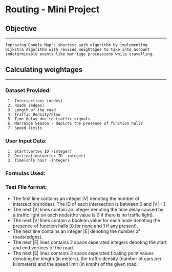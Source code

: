 # Routing - Mini Project

## Objective
---
    Improving Google Map's shortest path algorithm by implementing Dijkstra Algorithm with revised weightages to take into account indeterminable events like marriage processions while travelling.


## Calculating weightages
---
### Dataset Provided:
     1. Intersections (nodes)
     2. Roads (edges)
     3. Length of the road
     4. Traffic Density/Flow
     5. Time delay due to traffic signals
     6. Marraige Season - depicts the presence of function halls 
     7. Speed limits

### User Input Data:
     1. Start(vertex ID -integer)
     2. Destination(vertex ID -integer)
     3. Time(only hour -integer)
     
### Formulas Used:

### Text File format:

- The first line contains an integer |V| denoting the number of intersection(nodes). The ID of each intersection is between 0 and |V| - 1.
- The next |V| lines contain an integer denoting the time delay caused by a traffic light on each node(the value is 0 if there is no traffic light).
- The next |V| lines contain a boolean value for each node denoting the presence of function halls (0 for none and 1 if any present).
- The next line contains an integer |E| denoting the number of roads(edges). 
- The next |E| lines contains 2 space seperated integers denoting the start and end vertices of the road.
- The next |E| lines contains 3 space seperated floating point values denoting the length (in meters), the traffic density (number of cars per kilometers) and the     speed limit (in kmph) of the given road.
